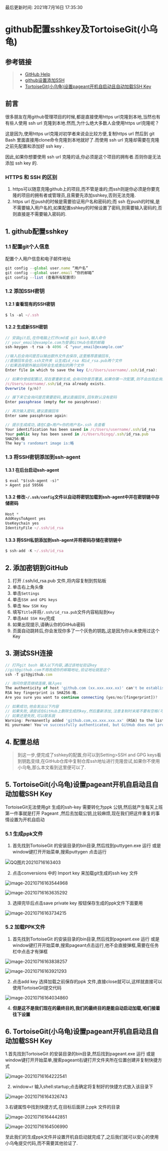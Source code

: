 最后更新时间: 2021年7月16日 17:35:30

# github配置sshkey及TortoiseGit(小乌龟)

## 参考链接

>- [GitHub Help](https://help.github.com/articles/connecting-to-github-with-ssh/)
>- [github设置添加SSH](http://www.cnblogs.com/ayseeing/p/3572582.html)
>- [TortoiseGit(小乌龟)设置pageant开机自启动且自动加载SSH Key](https://blog.csdn.net/qq_41194534/article/details/86478627)

## 前言

很多朋友在用github管理项目的时候,都是直接使用https url克隆到本地,当然也有有些人使用 ssh url 克隆到本地.然而,为什么绝大多数人会使用https url克隆呢？

这是因为,使用https url克隆对初学者来说会比较方便,复制https url 然后到 git Bash 里面直接用clone命令克隆到本地就好了.而使用 ssh url 克隆却需要在克隆之前先配置和添加好 ssh key .

因此,如果你想要使用 ssh url 克隆的话,你必须是这个项目的拥有者.否则你是无法添加 ssh key 的.

### HTTPS 和 SSH 的区别

1. https可以随意克隆github上的项目,而不管是谁的;而ssh则是你必须是你要克隆的项目的拥有者或管理员,且需要先添加sshkey,否则无法克隆.
2. https url 在push的时候是需要验证用户名和密码的;而 ssh 在push的时候,是不需要输入用户名的,如果配置sshkey的时候设置了密码,则需要输入密码的,否则直接是不需要输入密码的.

## 1. github配置sshkey

### 1.1 配置git个人信息

配置个人用户信息和电子邮件地址

```javascript
git config --global user.name “用户名”
git config --global user.email “你的邮箱”
git config --list (查看所有配置项)
```

### 1.2 添加SSH密钥

#### 1.2.1 查看现有的SSH密钥

```javascript
$ ls -al ~/.ssh
```

#### 1.2.2 生成新SSH密钥

```javascript
// 安装git后,在你电脑上打开cmd或 git bash,输入命令
// your_email@example.com为登录GitHub仓库的邮箱
ssh-keygen -t rsa -b 4096 -C "your_email@example.com"

//输入后会询问是否以输出额外文件去保存,这里推荐直接回车,
//直接回车会在.ssh文件夹 认生成id_rsa 和id_rsa.pub两个文件
//如果选择额外输出同样会生成类似的两个文件
Enter file in which to save the key (/c/Users/username/.ssh/id_rsa):

// 如果你曾经配置过,现在要重新生成,会询问你是否覆盖,如果你第一次配置,则不会出现此询问
/c/Users/username/.ssh/id_rsa already exists.
Overwrite (y/n)?

// 接下来它会询问是否需要密码,建议直接回车,回车默认没有密码
Enter passphrase (empty for no passphrase):

// 再次输入密码,建议直接回车
Enter same passphrase again:

// 提示生成成功,请在C盘>用户>你的用户名>.ssh 去查看
Your identification has been saved in /c/Users/username/.ssh/id_rsa
Your public key has been saved in /c/Users/bingq/.ssh/id_rsa.pub
SHA256:略
The key's randomart image is:略
```

### 1.3 将SSH密钥添加到ssh-agent

#### 1.3.1 在后台启动ssh-agent

```
$ eval "$(ssh-agent -s)"
> Agent pid 59566
```

#### 1.3.2 修改`~/.ssh/config`文件以自动将密钥加载到ssh-agent中并在密钥链中存储密码

```javascript
Host *
AddKeysToAgent yes
UseKeychain yes
IdentityFile ~/.ssh/id_rsa
```

#### 1.3.3 将SSH私钥添加到ssh-agent并将密码存储在密钥链中

```javascript
$ ssh-add -K ~/.ssh/id_rsa
```

## 2. 添加密钥到GitHub

1. 打开 /.ssh/id_rsa.pub 文件,将内容复制到剪贴板
2. 单击右上角头像
3. 单击`Settings`
4. 单击`SSH and GPG keys`
5. 单击 `New SSH Key`
6. 填写`Title`并将`/.ssh/id_rsa.pub`文件内容粘贴到`Key`
7. 单击`Add SSH Key`完成
8. 如果出现提示,请确认你的GitHub密码
9. 页面自动跳转后,你会发现你多了一个灰色的钥匙,这是因为你从未使用过这个Key

## 3. 测试SSH连接

```javascript
// 打开git bash 输入以下内容,通过该地址验证key
//git@github.com不用改成你的邮箱地址,验证地址就是这个
ssh -T git@github.com

// 询问你是否继续连接,输入yes
The authenticity of host 'github.com (xx.xxx.xxx.xx)' can't be established.
RSA key fingerprint is SHA256:略.
Are you sure you want to continue connecting (yes/no/[fingerprint])?

// 如果成功,他会发出以下内容
// 如果失败,请尝试在GitHub上删除生成的key,然后重新添加,注意复制时末尾不要有空格(可能会影响)
// 如果还是失败,可以联系我
Warning: Permanently added 'github.com,xx.xxx.xxx.xx' (RSA) to the list of known hosts
Hi yourname! You've successfully authenticated, but GitHub does not provide shell access.
```

## 4. 配置总结

> 到这一步,便完成了sshkey的配置,你可以到Setting>SSH and GPG keys看到钥匙变绿,在GitHub仓库中复制仓库ssh地址进行克隆尝试,如果你不使用小乌龟,那么本文看到这里便可以了.

## 5. TortoiseGit(小乌龟)设置pageant开机自启动且自动加载SSH Key

TortoiseGit无法使用git 生成的ssh-key 需要转化为ppk 公钥,然后就产生每天上班第一件事就是打开 Pageant ,然后去加载公钥,比较麻烦,现在我们把这件重复的事情设置为开机自启动

### 5.1 生成ppk文件

1. 首先找到TortoiseGit 的安装目录的bin目录,然后找到puttygen.exe 运行 或是 window键打开开始菜单,搜索puttygen 点击运行

![QQ图片20210716163403](/static/img/github配置sshkey及TortoiseGit(小乌龟)/1.png)

2. 点击conversions 中的 Import key 来加载git生成的ssh key 文件

![image-20210716163544968](/static/img/github配置sshkey及TortoiseGit(小乌龟)/2.png)

![image-20210716163635292](/static/img/github配置sshkey及TortoiseGit(小乌龟)/3.png)

3. 选择完毕后点击save private key 按钮保存生成的ppk文件下面要用

![image-20210716163734215](/static/img/github配置sshkey及TortoiseGit(小乌龟)/4.png)

### 5.2 加载PPK文件

1. 首先找到TortoiseGit 的安装目录的bin目录,然后找到pageant.exe 运行 或是 window键打开开始菜单,搜索pageant点击运行,他不会直接弹框,需要在任务栏中点击才有弹框

![image-20210716163838257](/static/img/github配置sshkey及TortoiseGit(小乌龟)/5.png)

![image-20210716163921293](/static/img/github配置sshkey及TortoiseGit(小乌龟)/6.png)

2. 点击add key 选择加载之前保存的ppk 文件,直接close就可以,这样就直接可以使用TortoiseGit提交代码

![image-20210716164034860](/static/img/github配置sshkey及TortoiseGit(小乌龟)/7.png)

4. **但是这不是我们现在的最终目的,我们的最终目的是能自动启动加载,咱们接着往下设置**

## 6. TortoiseGit(小乌龟)设置pageant开机自启动且自动加载SSH Key

1.首先找到TortoiseGit 的安装目录的bin目录,然后找到pageant.exe 运行 或是 window键打开开始菜单,搜索pageant右键打开文件夹所在位置创建并复制快捷方式

![image-20210716164222541](/static/img/github配置sshkey及TortoiseGit(小乌龟)/8.png)

2. window+r 输入shell:startup;点击确定将复制好的快捷方式放入该目录下

![image-20210716164326743](/static/img/github配置sshkey及TortoiseGit(小乌龟)/9.png)

3.右键属性中找到快捷方式,在目标后面拼上ppk 文件的目录

![image-20210716164442851](/static/img/github配置sshkey及TortoiseGit(小乌龟)/10.png)

![image-20210716164506990](/static/img/github配置sshkey及TortoiseGit(小乌龟)/11.png)

至此我们的生成ppk文件并设置开机自启动就完成了,之后我们就可以安心的使用小乌龟提交代码,而不需要其他验证了.